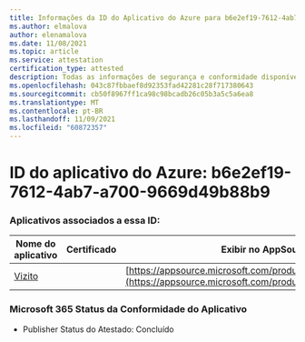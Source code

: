```yaml
---
title: Informações da ID do Aplicativo do Azure para b6e2ef19-7612-4ab7-a700-9669d49b88b9
ms.author: elmalova
author: elenamalova
ms.date: 11/08/2021
ms.topic: article
ms.service: attestation
certification_type: attested
description: Todas as informações de segurança e conformidade disponíveis para b6e2ef19-7612-4ab7-a700-9669d49b88b9.
ms.openlocfilehash: 043c87fbbaef8d92353fad42281c28f717380643
ms.sourcegitcommit: cb50f8967ff1ca98c98bcadb26c05b3a5c5a6ea8
ms.translationtype: MT
ms.contentlocale: pt-BR
ms.lasthandoff: 11/09/2021
ms.locfileid: "60872357"
---
```

# <a name="azure-app-id-b6e2ef19-7612-4ab7-a700-9669d49b88b9"></a>ID do aplicativo do Azure: b6e2ef19-7612-4ab7-a700-9669d49b88b9


### <a name="apps-associated-with-this-id"></a>Aplicativos associados a essa ID:
| **Nome do aplicativo** | **Certificado** | **Exibir no AppSource** |
|--------------|---------------|-----------------------|
| [Vizito](https://docs.microsoft.com/microsoft-365-app-certification/forward/WA200003170) |  | [https://appsource.microsoft.com/product/office/WA200003170](https://appsource.microsoft.com/product/office/WA200003170) |

### <a name="microsoft-365-app-compliance-status"></a>Microsoft 365 Status da Conformidade do Aplicativo
- Publisher Status do Atestado: Concluído
